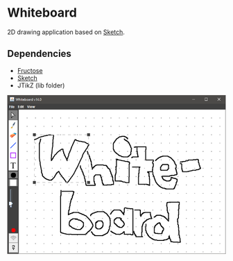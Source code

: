 # Whiteboard
2D drawing application based on [Sketch](https://github.com/fwcd/Sketch).

## Dependencies
* [Fructose](https://github.com/fwcd/Fructose)
* [Sketch](https://github.com/fwcd/Sketch)
* JTikZ (lib folder)

![Screenshot](https://github.com/fwcd/Whiteboard/blob/master/screenshot.png?raw=true)